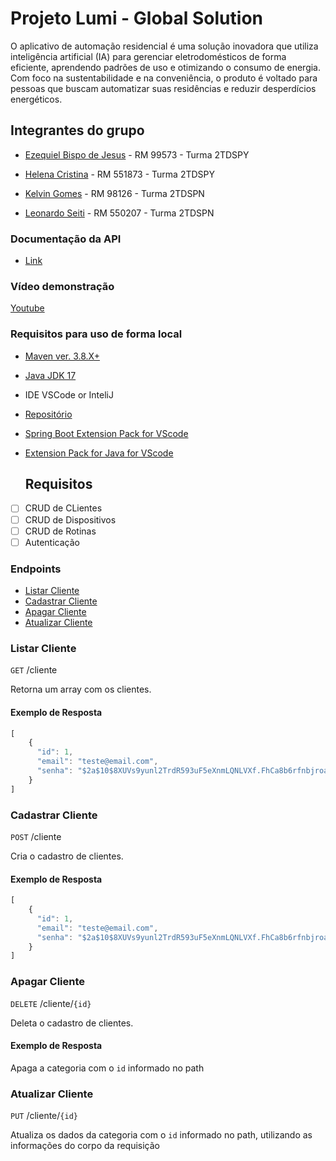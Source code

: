 # Projeto Lumi - Global Solution 
O aplicativo de automação residencial é uma solução inovadora que utiliza inteligência artificial (IA) para gerenciar eletrodomésticos de forma eficiente, aprendendo padrões de uso e otimizando o consumo de energia. Com foco na sustentabilidade e na conveniência, o produto é voltado para pessoas que buscam automatizar suas residências e reduzir desperdícios energéticos.

## Integrantes do grupo

- [Ezequiel Bispo de Jesus](https://github.com/EzequielBispo) - RM 99573 - Turma  2TDSPY

- [Helena Cristina](https://github.com/19helena) - RM 551873 - Turma  2TDSPY

- [Kelvin Gomes](https://github.com/kelving0mes) - RM 98126 - Turma  2TDSPN 

- [Leonardo Seiti](https://github.com/LeonardoSeiti) - RM 550207 - Turma  2TDSPN

### Documentação da API
- [Link](https://wb-gs-lumi.azurewebsites.net/swagger-ui/index.html)

### Vídeo demonstração
[Youtube]()

### Requisitos para uso de forma local
- [Maven ver. 3.8.X+](https://maven.apache.org/download.cgi)
- [Java JDK 17](https://www.oracle.com/br/java/technologies/downloads/#java17)
- IDE VSCode or InteliJ
- [Repositório](https://github.com/LeonardoSeiti/GS-Lumi)
- [Spring Boot Extension Pack for VScode](https://marketplace.visualstudio.com/items?itemName=vmware.vscode-boot-dev-pack)
- [Extension Pack for Java for VScode](https://marketplace.visualstudio.com/items?itemName=vscjava.vscode-java-pack)

  ## Requisitos

- [ ] CRUD de CLientes
- [ ] CRUD de Dispositivos
- [ ] CRUD de Rotinas
- [ ] Autenticação

### Endpoints 

- [Listar Cliente](#listar-cliente)
- [Cadastrar Cliente](#cadastrar-cliente)
- [Apagar Cliente](#apagar-cliente)
- [Atualizar Cliente](#atualizar-cliente)


### Listar Cliente

`GET` /cliente

Retorna um array com os clientes.

#### Exemplo de Resposta

```js
[
    {
      "id": 1,
      "email": "teste@email.com",
      "senha": "$2a$10$8XUVs9yunl2TrdR593uF5eXnmLQNLVXf.FhCa8b6rfnbjroa1Iy9O"
    }
]
```
### Cadastrar Cliente

`POST` /cliente

 Cria o cadastro de clientes.

#### Exemplo de Resposta

```js
[
    {
      "id": 1,
      "email": "teste@email.com",
      "senha": "$2a$10$8XUVs9yunl2TrdR593uF5eXnmLQNLVXf.FhCa8b6rfnbjroa1Iy9O"
    }
]
```

### Apagar Cliente

`DELETE` /cliente/`{id}`

 Deleta o cadastro de clientes.

#### Exemplo de Resposta
Apaga a categoria com o `id` informado no path

### Atualizar Cliente

`PUT` /cliente/`{id}`

Atualiza os dados da categoria com o `id` informado no path, utilizando as informações do corpo da requisição



